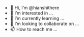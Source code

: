 - 👋 Hi, I’m @hianshithere
- 👀 I’m interested in ...
- 🌱 I’m currently learning ...
- 💞️ I’m looking to collaborate on ...
- 📫 How to reach me ...

<!---
hianshithere/hianshithere is a ✨ special ✨ repository because its `README.md` (this file) appears on your GitHub profile.
You can click the Preview link to take a look at your changes.
--->
